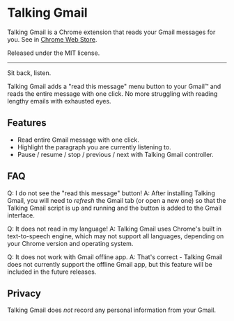 Talking Gmail
====

Talking Gmail is a Chrome extension that reads your Gmail messages for you. See in [Chrome Web Store](https://chrome.google.com/webstore/detail/mipelndpcphlakhnncbjcfiemcglkmde).

Released under the MIT license.


- - - - -


Sit back, listen.

Talking Gmail adds a "read this message" menu button to your Gmail™ and reads the entire message with one click. No more struggling with reading lengthy emails with exhausted eyes.


Features
----

* Read entire Gmail message with one click.
* Highlight the paragraph you are currently listening to.
* Pause / resume / stop / previous / next with Talking Gmail controller.


FAQ
----

Q: I do not see the "read this message" button!
A: After installing Talking Gmail, you will need to *refresh* the Gmail tab (or open a new one) so that the Talking Gmail script is up and running and the button is added to the Gmail interface.

Q: It does not read in my language!
A: Talking Gmail uses Chrome's built in text-to-speech engine, which may not support all languages, depending on your Chrome version and operating system.

Q: It does not work with Gmail offline app.
A: That's correct - Talking Gmail does not currently support the offline Gmail app, but this feature will be included in the future releases.


Privacy
----

Talking Gmail does *not* record any personal information from your Gmail.